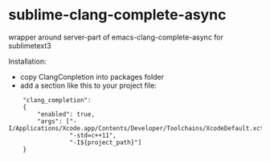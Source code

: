 sublime-clang-complete-async
============================

wrapper around server-part of emacs-clang-complete-async for sublimetext3

Installation:

- copy ClangConpletion into packages folder
- add a section like this to your project file:
```
    "clang_completion":
    {
        "enabled": true,
        "args": ["-I/Applications/Xcode.app/Contents/Developer/Toolchains/XcodeDefault.xctoolchain/usr/lib/c++/v1/",
                 "-std=c++11",
                 "-I${project_path}"]
    }
```
